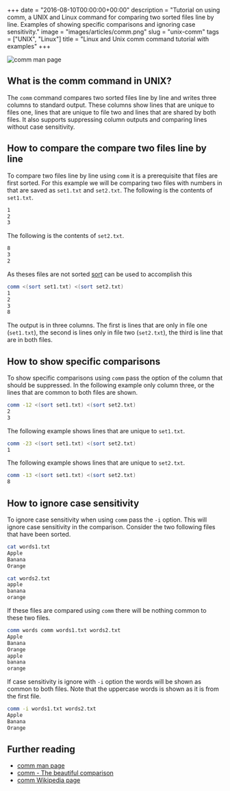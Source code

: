 +++
date = "2016-08-10T00:00:00+00:00"
description = "Tutorial on using comm, a UNIX and Linux command for comparing two sorted files line by line. Examples of showing specific comparisons and ignoring case sensitivity."
image = "images/articles/comm.png"
slug = "unix-comm"
tags = ["UNIX", "Linux"]
title = "Linux and Unix comm command tutorial with examples"
+++

![comm man page][1]

## What is the comm command in UNIX?

The `comm` command compares two sorted files line by line and writes three
columns to standard output. These columns show lines that are unique to files
one, lines that are unique to file two and lines that are shared by both files.
It also supports suppressing column outputs and comparing lines without case
sensitivity.

## How to compare the compare two files line by line

To compare two files line by line using `comm` it is a prerequisite that files
are first sorted. For this example we will be comparing two files with numbers
in that are saved as `set1.txt` and `set2.txt`. The following is the contents of
`set1.txt`.

```sh
1
2
3
```

The following is the contents of `set2.txt`.

```sh
8
3
2
```

As theses files are not sorted [sort][3] can be used to accomplish this

```sh
comm <(sort set1.txt) <(sort set2.txt)
1
2
3
8
```

The output is in three columns. The first is lines that are only in file one
(`set1.txt`), the second is lines only in file two (`set2.txt`), the third is
line that are in both files.

## How to show specific comparisons

To show specific comparisons using `comm` pass the option of the column that
should be suppressed. In the following example only column three, or the lines
that are common to both files are shown.

```sh
comm -12 <(sort set1.txt) <(sort set2.txt)
2
3
```

The following example shows lines that are unique to `set1.txt`.

```sh
comm -23 <(sort set1.txt) <(sort set2.txt)
1
```

The following example shows lines that are unique to `set2.txt`.

```sh
comm -13 <(sort set1.txt) <(sort set2.txt)
8
```

## How to ignore case sensitivity

To ignore case sensitivity when using `comm` pass the `-i` option. This will
ignore case sensitivity in the comparison. Consider the two following files that
have been sorted.

```sh
cat words1.txt
Apple
Banana
Orange
```

```sh
cat words2.txt
apple
banana
orange
```

If these files are compared using `comm` there will be nothing common to these
two files.

```sh
comm words comm words1.txt words2.txt
Apple
Banana
Orange
apple
banana
orange
```

If case sensitivity is ignore with `-i` option the words will be shown as common
to both files. Note that the uppercase words is shown as it is from the first
file.

```sh
comm -i words1.txt words2.txt
Apple
Banana
Orange
```

## Further reading

- [comm man page][2]
- [comm - The beautiful comparison][4]
- [comm Wikipedia page][5]

[1]: /images/articles/comm.webp
[2]: http://linux.die.net/man/1/comm
[3]: /unix-sort/
[4]: http://www.theunixschool.com/2011/03/comm-beautiful-comparison.html
[5]: https://en.wikipedia.org/wiki/Comm
